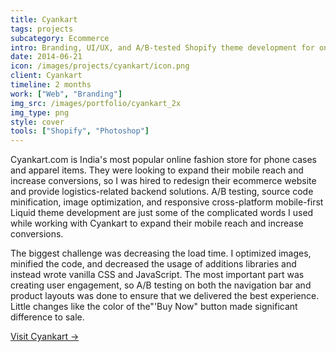 ```yaml
---
title: Cyankart
tags: projects
subcategory: Ecommerce
intro: Branding, UI/UX, and A/B-tested Shopify theme development for one of India's most popular online fashion stores.
date: 2014-06-21
icon: /images/projects/cyankart/icon.png
client: Cyankart
timeline: 2 months
work: ["Web", "Branding"]
img_src: /images/portfolio/cyankart_2x
img_type: png
style: cover
tools: ["Shopify", "Photoshop"]
---
```


Cyankart.com is India's most popular online fashion store for phone cases and apparel items. They were looking to expand their mobile reach and increase conversions, so I was hired to redesign their ecommerce website and provide logistics-related backend solutions. A/B testing, source code minification, image optimization, and responsive cross-platform mobile-first Liquid theme development are just some of the complicated words I used while working with Cyankart to expand their mobile reach and increase conversions.

The biggest challenge was decreasing the load time. I optimized images, minified the code, and decreased the usage of additions libraries and instead wrote vanilla CSS and JavaScript. The most important part was creating user engagement, so A/B testing on both the navigation bar and product layouts was done to ensure that we delivered the best experience. Little changes like the color of the"'Buy Now" button made significant difference to sale.

[Visit Cyankart &rarr;](https://www.cyankart.com)

<div class="two-images">
  <div><img alt="" src="/images/projects/cyankart/1.png"></div>
  <div><img alt="" src="/images/projects/cyankart/2.png"></div>
</div>
<div class="image scale"><img alt="" src="/images/projects/cyankart/a.png"></div>
